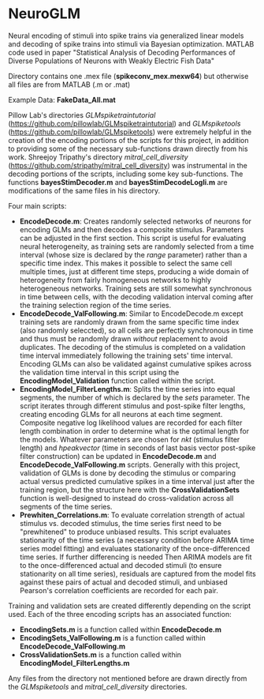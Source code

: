 # NeuroGLM
Neural encoding of stimuli into spike trains via generalized linear models and decoding of spike trains into stimuli via Bayesian optimization. MATLAB code used in paper "Statistical Analysis of Decoding Performances of Diverse Populations of Neurons with Weakly Electric Fish Data"

Directory contains one .mex file (**spikeconv_mex.mexw64**) but otherwise all files are from MATLAB (.m or .mat)

Example Data: **FakeData_All.mat**

Pillow Lab's directories *GLMspiketraintutorial* (https://github.com/pillowlab/GLMspiketraintutorial) and *GLMspiketools* (https://github.com/pillowlab/GLMspiketools) were extremely helpful in the creation of the encoding portions of the scripts for this project, in addition to providing some of the necessary sub-functions drawn directly from his work. Shreejoy Tripathy's directory *mitral_cell_diversity* (https://github.com/stripathy/mitral_cell_diversity) was instrumental in the decoding portions of the scripts, including some key sub-functions. The functions **bayesStimDecoder.m** and **bayesStimDecodeLogli.m** are modifications of the same files in his directory.

Four main scripts:
- **EncodeDecode.m**: Creates randomly selected networks of neurons for encoding GLMs and then decodes a composite stimulus. Parameters can be adjusted in the first section. This script is useful for evaluating neural heterogeneity, as training sets are randomly selected from a time interval (whose size is declared by the *range* parameter) rather than a specific time index. This makes it possible to select the same cell multiple times, just at different time steps, producing a wide domain of heterogeneity from fairly homogeneous networks to highly heterogeneous networks. Training sets are still somewhat synchronous in time between cells, with the decoding validation interval coming after the training selection region of the time series.
- **EncodeDecode_ValFollowing.m**: Similar to EncodeDecode.m except training sets are randomly drawn from the same specific time index (also randomly seleccted), so all cells are perfectly synchronous in time and thus must be randomly drawn *without* replacement to avoid duplicates. The decoding of the stimulus is completed on a validation time interval immediately following the training sets' time interval. Encoding GLMs can also be validated against cumulative spikes across the validation time interval in this script using the **EncodingModel_Validation** function called within the script.
- **EncodingModel_FilterLengths.m**: Splits the time series into equal segments, the number of which is declared by the *sets* parameter. The script iterates through different stimulus and post-spike filter lengths, creating encoding GLMs for all neurons at each time segment. Composite negative log likelihood values are recorded for each filter length combination in order to determine what is the optimal length for the models. Whatever parameters are chosen for *nkt* (stimulus filter length) and *hpeakvector* (time in seconds of last basis vector post-spike filter construction) can be updated in **EncodeDecode.m** and **EncodeDecode_ValFollowing.m** scripts. Generally with this project, validation of GLMs is done by decoding the stimulus or comparing actual versus predicted cumulative spikes in a time interval just after the training region, but the structure here with the **CrossValidationSets** function is well-designed to instead do cross-validation across all segments of the time series.
- **Prewhiten_Correlations.m**: To evaluate correlation strength of actual stimulus vs. decoded stimulus, the time series first need to be "prewhitened" to produce unbiased results. This script evaluates stationarity of the time series (a necessary condition before ARIMA time series model fitting) and evaluates stationarity of the once-differenced time series. If further differencing is needed Then ARIMA models are fit to the once-differenced actual and decoded stimuli (to ensure stationarity on all time series), residuals are captured from the model fits against these pairs of actual and decoded stimuli, and unbiased Pearson's correlation coefficients are recorded for each pair.

Training and validation sets are created differently depending on the script used. Each of the three encoding scripts has an associated function: 
- **EncodingSets.m** is a function called within **EncodeDecode.m**
- **EncodingSets_ValFollowing.m** is a function called within **EncodeDecode_ValFollowing.m**
- **CrossValidationSets.m** is a function called within **EncodingModel_FilterLengths.m**

Any files from the directory not mentioned before are drawn directly from the *GLMspiketools* and *mitral_cell_diversity* directories.
